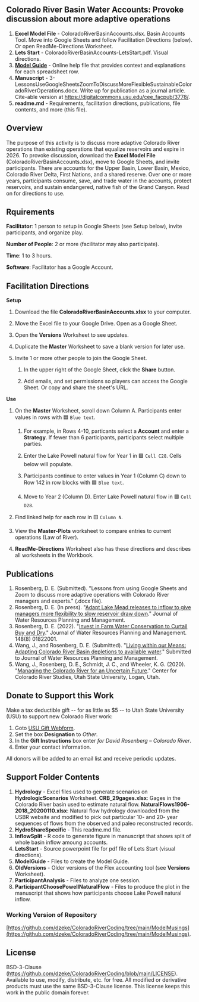 ## Colorado River Basin Water Accounts: Provoke discussion about more adaptive operations

1. **Excel Model File** - ColoradoRiverBasinAccounts.xlsx. Basin Accounts Tool. Move into Google Sheets and follow Facilitation Directions (below). Or open ReadMe-Directions Worksheet.
1. **Lets Start** - ColoradoRiverBasinAccounts-LetsStart.pdf. Visual directions.
1. **[Model Guide](https://github.com/dzeke/ColoradoRiverCoding/blob/main/ModelMusings/Support/ModelGuide/ModelGuide-CombinedLakePowellLakeMead.md)** - Online help file that provides context and explanations for each spreadsheet row. 
1. **Manuscript** - 3-LessonsUseGoogleSheetsZoomToDiscussMoreFlexibleSustainableColoradoRiverOperations.docx. Write up for publication as a journal article. Cite-able version at https://digitalcommons.usu.edu/cee_facpub/3778/.
1. **readme.md** - Requirements, facilitation directions, publications, file contents, and more (this file).

## Overview														
The purpose of this activity is to discuss more adaptive Colorado River operations than existing operations that equalize reservoirs and expire in 2026. To provoke discussion, download the **Excel Model File** (ColoradoRiverBasinAccounts.xlsx), move to Google Sheets, and invite participants. There are accounts for the Upper Basin, Lower Basin, Mexico, Colorado River Delta, First Nations, and a shared reserve. Over one or more years, participants consume, save, and trade water in the accounts, protect reservoirs, and sustain endangered, native fish of the Grand Canyon. Read on for directions to use.
## Rquirements
**Facilitator**: 1 person to setup in Google Sheets (see Setup below), invite participants, and organize play.											

**Number of People**: 2 or more (facilitator may also participate).

**Time**: 1 to 3 hours.

**Software**: Facilitator has a Google Account.

## Facilitation Directions

**Setup**

1. Download the file **ColoradoRiverBasinAccounts.xlsx** to your computer.

1. Move the Excel file to your Google Drive. Open as a Google Sheet.

1. Open the **Versions** Worksheet to see updates.

1. Duplicate the **Master** Worksheet to save a blank version for later use.

1. Invite 1 or more other people to join the Google Sheet.

   1. In the upper right of the Google Sheet, click the **Share** button.
   
   1. Add emails, and set permissions so players can access the Google Sheet. Or copy and share the sheet's URL.

**Use**

1. On the **Master** Worksheet, scroll down Column A. Participants enter values in rows with 🟦 `Blue text`.

   1. For example, in Rows 4-10, particants select a **Account** and enter a **Strategy**. If fewer than 6 participants, participants select multiple parties.
   
   1. Enter the Lake Powell natural flow for Year 1 in 🟩 `Cell C28`. Cells below will populate.
   
   1. Participants continue to enter values in Year 1 (Column C) down to Row 142 in row blocks with 🟦 `Blue text`.
   
   1. Move to Year 2 (Column D). Enter Lake Powell natural flow in 🟩 `Cell D28`.
   
1. Find linked help for each row in 🟨 `Column N`.

1. View the **Master-Plots** worksheet to compare entries to current operations (Law of River).

1. **ReadMe-Directions** Worksheet also has these directions and describes all worksheets in the Workbook.
  
## Publications
1. Rosenberg, D. E. (Submitted). "Lessons from using Google Sheets and Zoom to discuss more adaptive operations with Colorado River managers and experts." (.docx file).
1. Rosenberg, D. E. (In press). "[Adapt Lake Mead releases to inflow to give managers more flexibility to slow reservoir draw down](https://digitalcommons.usu.edu/water_pubs/170/)." Journal of Water Resources Planning and Management.
1. Rosenberg, D. E. (2022). "[Invest in Farm Water Conservation to Curtail Buy and Dry](https://ascelibrary.org/doi/full/10.1061/%28ASCE%29WR.1943-5452.0001584)." Journal of Water Resources Planning and Management. 148(8) 01822001.
1. Wang, J., and Rosenberg, D. E. (Submitted). "[Living within our Means: Adapting Colorado River Basin depletions to available water]( https://digitalcommons.usu.edu/water_pubs/171/)." Submitted to Journal of Water Resources Planning and Management.
1. Wang, J., Rosenberg, D. E., Schmidt, J. C., and Wheeler, K. G. (2020). "[Managing the Colorado River for an Uncertain Future](http://qcnr.usu.edu/coloradoriver/files/CCRS_White_Paper_3.pdf)." Center for Colorado River Studies, Utah State University, Logan, Utah.

## Donate to Support this Work
Make a tax deductible gift -- for as little as $5 -- to Utah State University (USU) to support new Colorado River work:

1. Goto [USU Gift Webform](https://www.usu.edu/advancement/give/index).
1. Set the box **Designation** to *Other*. 
1. In the **Gift Instructions** box enter *for David Rosenberg – Colorado River*.
1. Enter your contact information.

All donors will be added to an email list and receive periodic updates.

## Support Folder Contents
1. **Hydrology** - Excel files used to generate scenarios on **HydrologicScenarios** Worksheet. **CRB_29gages.xlsx**: Gages in the Colorado River basin used to estimate natural flow. **NaturalFlows1906-2018_20200110.xlsx**: Natural flow hydrology downloaded from the USBR website and modified to pick out particular 10- and 20- year sequences of flows from the observed and paleo reconstructed records.
1. **HydroShareSpecific** - This readme.md file.
1. **InflowSplit** - R code to generate figure in manuscript that shows split of whole basin inflow amoung accounts.
1. **LetsStart** - Source powerpoint file for pdf file of Lets Start (visual directions).
1. **ModelGuide** - Files to create the Model Guide.
1. **OldVersions** - Older versions of the Flex accounting tool (see **Versions** Worksheet).
1. **ParticipantAnalysis** - Files to analyze one session.
1. **ParticipantChoosePowellNaturalFlow** - Files to produce the plot in the manuscript that shows how participants choose Lake Powell natural inflow.

### Working Version of Repository
[https://github.com/dzeke/ColoradoRiverCoding/tree/main/ModelMusings](https://github.com/dzeke/ColoradoRiverCoding/tree/main/ModelMusings).

## License
BSD-3-Clause (https://github.com/dzeke/ColoradoRiverCoding/blob/main/LICENSE). Available to use, modify, distribute, etc. for free.
All modified or derivative products must use the same BSD-3-Clause license. This license keeps this work in the public domain forever.

